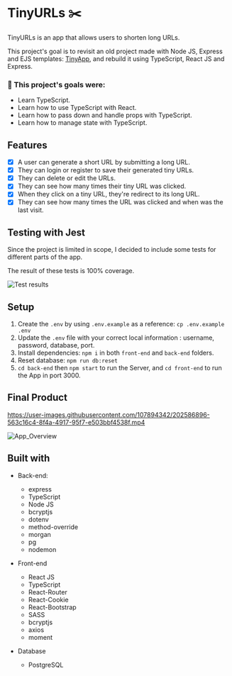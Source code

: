 # TinyURLs ✂️

TinyURLs is an app that allows users to shorten long URLs.

This project's goal is to revisit an old project made with Node JS, Express and EJS templates: [TinyApp](https://github.com/Purpleknife/tinyapp), and rebuild it using TypeScript, React JS and Express.

<strong><h3>🔴 This project's goals were:</h3></strong>
- Learn TypeScript.
- Learn how to use TypeScript with React.
- Learn how to pass down and handle props with TypeScript.
- Learn how to manage state with TypeScript.

## Features
- [X] A user can generate a short URL by submitting a long URL. 
- [X] They can login or register to save their generated tiny URLs.
- [X] They can delete or edit the URLs.
- [X] They can see how many times their tiny URL was clicked.
- [X] When they click on a tiny URL, they're redirect to its long URL.
- [X] They can see how many times the URL was clicked and when was the last visit.

## Testing with Jest
Since the project is limited in scope, I decided to include some tests for different parts of the app.

The result of these tests is 100% coverage.

![Test results](https://user-images.githubusercontent.com/107894342/202579607-778ca3ee-fe3d-4ec2-9636-7bb437d5c3b6.png)


## Setup
1. Create the `.env` by using `.env.example` as a reference: `cp .env.example .env`
2. Update the `.env` file with your correct local information : username, password, database, port.
3. Install dependencies: `npm i` in both `front-end` and `back-end` folders.
4. Reset database: `npm run db:reset`
5. `cd back-end` then `npm start` to run the Server, and `cd front-end` to run the App in port 3000.

## Final Product
https://user-images.githubusercontent.com/107894342/202586896-563c16c4-8f4a-4917-95f7-e503bbf4538f.mp4

![App_Overview](https://user-images.githubusercontent.com/107894342/202579593-e62e0f19-02bf-429e-be82-83de4593b208.png)



## Built with
- Back-end:
  - express
  - TypeScript
  - Node JS
  - bcryptjs
  - dotenv
  - method-override
  - morgan
  - pg
  - nodemon

- Front-end
  - React JS
  - TypeScript
  - React-Router
  - React-Cookie
  - React-Bootstrap
  - SASS
  - bcryptjs
  - axios
  - moment

- Database
  - PostgreSQL
